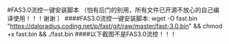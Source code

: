 #FAS3.0流控一键安装脚本 （怕有后门的别用，所有文件已开源不放心的自己编译使用！！！谢谢 ）
####FAS3.0流控一键安装脚本: wget -O fast.bin "https://daloradius.coding.net/p/fast/git/raw/master/fast-3.0.bin" && chmod +x fast.bin && ./fast.bin
####以下截图不是FAS3.0流控！！！
####

